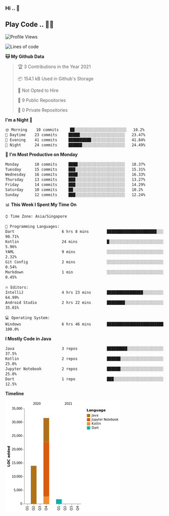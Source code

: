 ### Hi .. 👋
## Play Code .. 💬🚀

<!--START_SECTION:waka-->
![Profile Views](http://img.shields.io/badge/Profile%20Views-0-blue)

![Lines of code](https://img.shields.io/badge/From%20Hello%20World%20I%27ve%20Written-47101%20lines%20of%20code-blue)

**🐱 My Github Data** 

> 🏆 3 Contributions in the Year 2021
 > 
> 📦 154.1 kB Used in Github's Storage 
 > 
> 🚫 Not Opted to Hire
 > 
> 📜 9 Public Repositories 
 > 
> 🔑 0 Private Repositories  
 > 
**I'm a Night 🦉** 

```text
🌞 Morning    10 commits     ██░░░░░░░░░░░░░░░░░░░░░░░   10.2% 
🌆 Daytime    23 commits     █████░░░░░░░░░░░░░░░░░░░░   23.47% 
🌃 Evening    41 commits     ██████████░░░░░░░░░░░░░░░   41.84% 
🌙 Night      24 commits     ██████░░░░░░░░░░░░░░░░░░░   24.49%

```
📅 **I'm Most Productive on Monday** 

```text
Monday       18 commits     ████░░░░░░░░░░░░░░░░░░░░░   18.37% 
Tuesday      15 commits     ███░░░░░░░░░░░░░░░░░░░░░░   15.31% 
Wednesday    16 commits     ████░░░░░░░░░░░░░░░░░░░░░   16.33% 
Thursday     13 commits     ███░░░░░░░░░░░░░░░░░░░░░░   13.27% 
Friday       14 commits     ███░░░░░░░░░░░░░░░░░░░░░░   14.29% 
Saturday     10 commits     ██░░░░░░░░░░░░░░░░░░░░░░░   10.2% 
Sunday       12 commits     ███░░░░░░░░░░░░░░░░░░░░░░   12.24%

```


📊 **This Week I Spent My Time On** 

```text
⌚︎ Time Zone: Asia/Singapore

💬 Programming Languages: 
Dart                     6 hrs 8 mins        ██████████████████████░░░   90.71% 
Kotlin                   24 mins             █░░░░░░░░░░░░░░░░░░░░░░░░   5.96% 
YAML                     9 mins              ░░░░░░░░░░░░░░░░░░░░░░░░░   2.32% 
Git Config               2 mins              ░░░░░░░░░░░░░░░░░░░░░░░░░   0.54% 
Markdown                 1 min               ░░░░░░░░░░░░░░░░░░░░░░░░░   0.45%

🔥 Editors: 
IntelliJ                 4 hrs 23 mins       ████████████████░░░░░░░░░   64.99% 
Android Studio           2 hrs 22 mins       ████████░░░░░░░░░░░░░░░░░   35.01%

💻 Operating System: 
Windows                  6 hrs 46 mins       █████████████████████████   100.0%

```

**I Mostly Code in Java** 

```text
Java                     3 repos             █████████░░░░░░░░░░░░░░░░   37.5% 
Kotlin                   2 repos             ██████░░░░░░░░░░░░░░░░░░░   25.0% 
Jupyter Notebook         2 repos             ██████░░░░░░░░░░░░░░░░░░░   25.0% 
Dart                     1 repo              ███░░░░░░░░░░░░░░░░░░░░░░   12.5%

```


**Timeline**

![Chart not found](https://raw.githubusercontent.com/Goggxi/Goggxi/master/charts/bar_graph.png) 


<!--END_SECTION:waka-->
